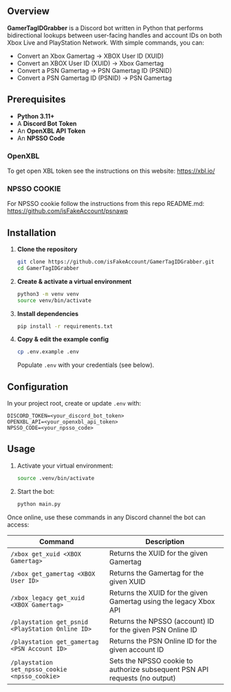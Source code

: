 ## Overview

**GamerTagIDGrabber** is a Discord bot written in Python that performs bidirectional lookups between user-facing handles and account IDs on both Xbox Live and PlayStation Network. With simple commands, you can:

* Convert an Xbox Gamertag → XBOX User ID (XUID)
* Convert an XBOX User ID (XUID) → Xbox Gamertag
* Convert a PSN Gamertag → PSN Gamertag ID (PSNID)
* Convert a PSN Gamertag ID (PSNID) → PSN Gamertag

## Prerequisites

* **Python 3.11+**
* A **Discord Bot Token**
* An **OpenXBL API Token**
* An **NPSSO Code**

### OpenXBL
To get open XBL token see the instructions on this website: https://xbl.io/

### NPSSO COOKIE
For NPSSO cookie follow the instructions from this repo README.md: https://github.com/isFakeAccount/psnawp

## Installation

1. **Clone the repository**

   ```bash
   git clone https://github.com/isFakeAccount/GamerTagIDGrabber.git
   cd GamerTagIDGrabber
   ```

2. **Create & activate a virtual environment**

   ```bash
   python3 -m venv venv
   source venv/bin/activate
   ```

3. **Install dependencies**

   ```bash
   pip install -r requirements.txt
   ```

4. **Copy & edit the example config**

   ```bash
   cp .env.example .env
   ```

   Populate `.env` with your credentials (see below).

## Configuration

In your project root, create or update `.env` with:

```dotenv
DISCORD_TOKEN=<your_discord_bot_token>
OPENXBL_API=<your_openxbl_api_token>
NPSSO_CODE=<your_npsso_code>
```

## Usage

1. Activate your virtual environment:

   ```bash
   source .venv/bin/activate
   ```
2. Start the bot:

   ```bash
   python main.py
   ```

Once online, use these commands in any Discord channel the bot can access:

| Command                                          | Description                                                                |
| ------------------------------------------------ | -------------------------------------------------------------------------- |
| `/xbox get_xuid <XBOX Gamertag>`                 | Returns the XUID for the given Gamertag                                    |
| `/xbox get_gamertag <XBOX User ID>`              | Returns the Gamertag for the given XUID                                    |
| `/xbox_legacy get_xuid <XBOX Gamertag>`          | Returns the XUID for the given Gamertag using the legacy Xbox API          |
| `/playstation get_psnid <PlayStation Online ID>` | Returns the NPSSO (account) ID for the given PSN Online ID                 |
| `/playstation get_gamertag <PSN Account ID>`     | Returns the PSN Online ID for the given account ID                         |
| `/playstation set_npsso_cookie <npsso_cookie>`   | Sets the NPSSO cookie to authorize subsequent PSN API requests (no output) |
